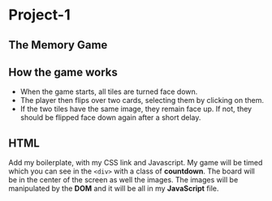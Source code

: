 # Project-1

## The Memory Game

## How the game works

* When the game starts, all tiles are turned face down.
* The player then flips over two cards, selecting them by clicking on them.
* If the two tiles have the same image, they remain face up. If not, they should be flipped face down again after a short delay.

## HTML

Add my boilerplate, with my CSS link and Javascript.
My game will be timed which you can see in the `<div>` with a class of **countdown**. The board will be in the center of the screen as well the images. The images will be manipulated by the **DOM** and it will be all in my **JavaScript** file.
